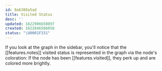 ```yaml
---
id: 9a6388a5ad
title: Visited Status
desc: ''
updated: 1622906650897
created: 1622846586058
status: "\U0001F331"
---
```


If you look at the graph in the sidebar, you'll notice that the [[features.notes]] visited status is represented in the graph via the node's coloration: If the node has been [[features.visited]], they perk up and are colored more brightly.
